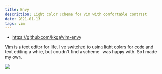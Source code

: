 ```yaml
---
title: Envy
description: Light color scheme for Vim with comfortable contrast
date: 2021-01-13
tags: vim
---
```


- https://github.com/kkga/vim-envy

[Vim](/notes/vim) is a text editor for life. I've switched to using light colors
for code and text editing a while, but couldn't find a scheme I was happy with.
So I made my own.

![](https://raw.githubusercontent.com/kkga/vim-envy/master/screenshots/envy.png)
